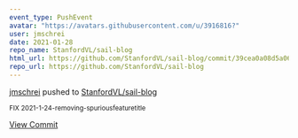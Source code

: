 ```yaml
---
event_type: PushEvent
avatar: "https://avatars.githubusercontent.com/u/3916816?"
user: jmschrei
date: 2021-01-28
repo_name: StanfordVL/sail-blog
html_url: https://github.com/StanfordVL/sail-blog/commit/39cea0a08d5a069303cb5184c2b3477adc1ae79d
repo_url: https://github.com/StanfordVL/sail-blog
---
```


<a href='https://github.com/jmschrei' target='_blank'>jmschrei</a> pushed to <a href='https://github.com/StanfordVL/sail-blog' target='_blank'>StanfordVL/sail-blog</a>

<small>FIX 2021-1-24-removing-spuriousfeaturetitle</small>

<a href='https://github.com/StanfordVL/sail-blog/commit/39cea0a08d5a069303cb5184c2b3477adc1ae79d' target='_blank'>View Commit</a>